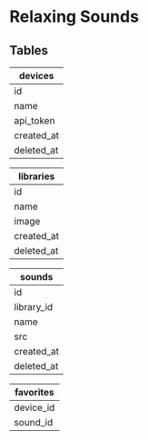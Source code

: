 Relaxing Sounds
===============

## Tables

|devices|
|-------|
|id|
|name|
|api_token|
|created_at|
|deleted_at|


|libraries|
|-------|
|id|
|name|
|image|
|created_at|
|deleted_at|

|sounds|
|-------|
|id|
|library_id|
|name|
|src|
|created_at|
|deleted_at|

|favorites|
|-------|
|device_id|
|sound_id|



